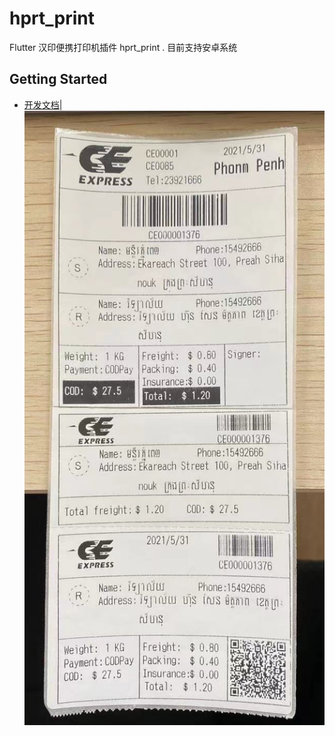 # hprt_print

Flutter 汉印便携打印机插件 hprt_print . 目前支持安卓系统

## Getting Started

- [开发文档](https://www.yuque.com/bulanni00/whz2kl/fxxmql)|
![Notification](/example/assets/icon/16.jpg)

